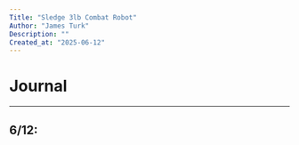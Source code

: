 ```yaml
---
Title: "Sledge 3lb Combat Robot"
Author: "James Turk" 
Description: ""
Created_at: "2025-06-12"
---
```

# Journal
---
## 6/12: 
